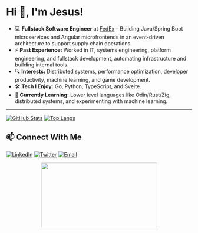 # Hi 👋, I'm Jesus!

- 💻 **Fullstack Software Engineer** at [FedEx](https://www.fedex.com/) – Building Java/Spring Boot microservices and Angular microfrontends in an event-driven architecture to support supply chain operations.
- ⚡ **Past Experience:** Worked in IT, systems engineering, platform engineering, and fullstack development, automating infrastructure and building internal tools.
- 🔍 **Interests:** Distributed systems, performance optimization, developer productivity, machine learning, and game development.
- 🛠 **Tech I Enjoy:** Go, Python, TypeScript, and Svelte.
- 🚀 **Currently Learning:** Lower level languages like Odin/Rust/Zig, distributed systems, and experimenting with machine learning.

---

[![GitHub Stats](https://github-readme-stats.vercel.app/api?username=jmarron7&count_private=true&hide_rank=true&show_icons=true&theme=noctis_minimus)](https://github.com/anuraghazra/github-readme-stats)
[![Top Langs](https://github-readme-stats.vercel.app/api/top-langs/?username=jmarron7&theme=noctis_minimus&layout=compact&langs_count=10&size_weight=0.5&count_weight=0.5&hide=css,html)](https://github.com/anuraghazra/github-readme-stats)

## 📫 Connect With Me 

[![LinkedIn](https://img.shields.io/badge/LinkedIn-0A66C2.svg?style=for-the-badge&logo=LinkedIn&logoColor=white)](https://www.linkedin.com/in/jesusmarron/)
[![Twitter](https://img.shields.io/badge/Twitter-1DA1F2.svg?style=for-the-badge&logo=Twitter&logoColor=white)](https://twitter.com/jmarron7_dev)
[![Email](https://img.shields.io/badge/Gmail-D14836?style=for-the-badge&logo=Gmail&logoColor=white)](mailto:https://hello@jesusmarron.com)

<div align="center">
<img src="https://github.com/jmarron7/jmarron7/blob/main/assets/unicorn-gundam.gif?raw=true" height="175" width="315"/>
</div>
